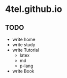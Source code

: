 # 4tel.github.io
## TODO
* write home
* write study
* write Tutorial
	* latex
	* md
	* p-lang
* write Book